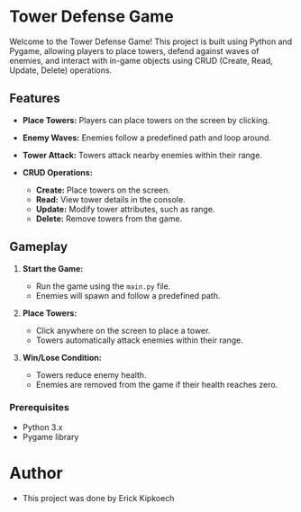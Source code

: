 # Tower Defense Game 

Welcome to the Tower Defense Game! This project is built using Python and Pygame, allowing players to place towers, defend against waves of enemies, and interact with in-game objects using CRUD (Create, Read, Update, Delete) operations.

## Features

- **Place Towers:** Players can place towers on the screen by clicking.
- **Enemy Waves:** Enemies follow a predefined path and loop around.
- **Tower Attack:** Towers attack nearby enemies within their range.

- **CRUD Operations:**
  - **Create:** Place towers on the screen.
  - **Read:** View tower details in the console.
  - **Update:** Modify tower attributes, such as range.
  - **Delete:** Remove towers from the game.

## Gameplay

1. **Start the Game:**
   - Run the game using the `main.py` file.
   - Enemies will spawn and follow a predefined path.

2. **Place Towers:**
   - Click anywhere on the screen to place a tower.
   - Towers automatically attack enemies within their range.

3. **Win/Lose Condition:**
   - Towers reduce enemy health.
   - Enemies are removed from the game if their health reaches zero.


### Prerequisites

- Python 3.x
- Pygame library

# Author
- This project was done by Erick Kipkoech